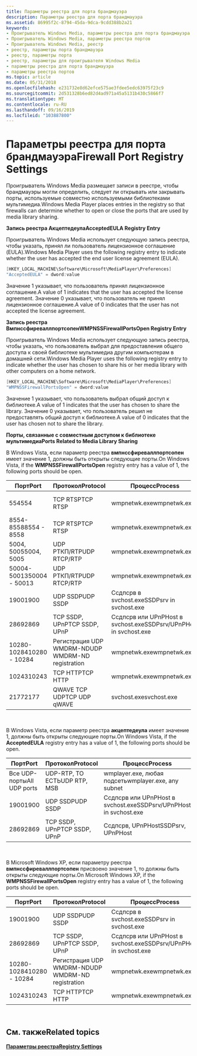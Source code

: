 ```yaml
---
title: Параметры реестра для порта брандмауэра
description: Параметры реестра для порта брандмауэра
ms.assetid: 86995f2c-8794-45da-9dca-9cdd388b2a21
keywords:
- Проигрыватель Windows Media, параметры реестра для порта брандмауэра
- Проигрыватель Windows Media, параметры реестра портов
- Проигрыватель Windows Media, реестр
- реестр, параметры порта брандмауэра
- реестр, параметры порта
- реестр, параметры для проигрывателя Windows Media
- параметры реестра для порта брандмауэра
- параметры реестра портов
ms.topic: article
ms.date: 05/31/2018
ms.openlocfilehash: e231732e8d62efce575ae3fdee5edc63975f23c9
ms.sourcegitcommit: 2d531328b6ed82d4ad971a45a5131b430c5866f7
ms.translationtype: MT
ms.contentlocale: ru-RU
ms.lasthandoff: 09/16/2019
ms.locfileid: "103887800"
---
```

# <a name="firewall-port-registry-settings"></a><span data-ttu-id="2d040-111">Параметры реестра для порта брандмауэра</span><span class="sxs-lookup"><span data-stu-id="2d040-111">Firewall Port Registry Settings</span></span>

<span data-ttu-id="2d040-112">Проигрыватель Windows Media размещает записи в реестре, чтобы брандмауэры могли определить, следует ли открывать или закрывать порты, используемые совместно используемыми библиотеками мультимедиа.</span><span class="sxs-lookup"><span data-stu-id="2d040-112">Windows Media Player places entries in the registry so that firewalls can determine whether to open or close the ports that are used by media library sharing.</span></span>

<span data-ttu-id="2d040-113">**Запись реестра Акцептедеула**</span><span class="sxs-lookup"><span data-stu-id="2d040-113">**AcceptedEULA Registry Entry**</span></span>

<span data-ttu-id="2d040-114">Проигрыватель Windows Media использует следующую запись реестра, чтобы указать, принял ли пользователь лицензионное соглашение (EULA).</span><span class="sxs-lookup"><span data-stu-id="2d040-114">Windows Media Player uses the following registry entry to indicate whether the user has accepted the end user license agreement (EULA).</span></span>


```C++
[HKEY_LOCAL_MACHINE\Software\Microsoft\MediaPlayer\Preferences]
"AcceptedEULA" = dword:value
```



<span data-ttu-id="2d040-115">Значение 1 указывает, что пользователь принял лицензионное соглашение.</span><span class="sxs-lookup"><span data-stu-id="2d040-115">A value of 1 indicates that the user has accepted the license agreement.</span></span> <span data-ttu-id="2d040-116">Значение 0 указывает, что пользователь не принял лицензионное соглашение.</span><span class="sxs-lookup"><span data-stu-id="2d040-116">A value of 0 indicates that the user has not accepted the license agreement.</span></span>

<span data-ttu-id="2d040-117">**Запись реестра Вмпнссфиреваллпортсопен**</span><span class="sxs-lookup"><span data-stu-id="2d040-117">**WMPNSSFirewallPortsOpen Registry Entry**</span></span>

<span data-ttu-id="2d040-118">Проигрыватель Windows Media использует следующую запись реестра, чтобы указать, что пользователь выбрал для предоставления общего доступа к своей библиотеке мультимедиа другим компьютерам в домашней сети.</span><span class="sxs-lookup"><span data-stu-id="2d040-118">Windows Media Player uses the following registry entry to indicate whether the user has chosen to share his or her media library with other computers on a home network.</span></span>


```C++
[HKEY_LOCAL_MACHINE\Software\Microsoft\MediaPlayer\Preferences]
"WMPNSSFirewallPortsOpen" = dword:value
```



<span data-ttu-id="2d040-119">Значение 1 указывает, что пользователь выбрал общий доступ к библиотеке.</span><span class="sxs-lookup"><span data-stu-id="2d040-119">A value of 1 indicates that the user has chosen to share the library.</span></span> <span data-ttu-id="2d040-120">Значение 0 указывает, что пользователь решил не предоставлять общий доступ к библиотеке.</span><span class="sxs-lookup"><span data-stu-id="2d040-120">A value of 0 indicates that the user has chosen not to share the library.</span></span>

<span data-ttu-id="2d040-121">**Порты, связанные с совместным доступом к библиотеке мультимедиа**</span><span class="sxs-lookup"><span data-stu-id="2d040-121">**Ports Related to Media Library Sharing**</span></span>

<span data-ttu-id="2d040-122">В Windows Vista, если параметр реестра **вмпнссфиреваллпортсопен** имеет значение 1, должны быть открыты следующие порты.</span><span class="sxs-lookup"><span data-stu-id="2d040-122">On Windows Vista, if the **WMPNSSFirewallPortsOpen** registry entry has a value of 1, the following ports should be open.</span></span>



| <span data-ttu-id="2d040-123">Порт</span><span class="sxs-lookup"><span data-stu-id="2d040-123">Port</span></span>          | <span data-ttu-id="2d040-124">Протокол</span><span class="sxs-lookup"><span data-stu-id="2d040-124">Protocol</span></span>                  | <span data-ttu-id="2d040-125">Процесс</span><span class="sxs-lookup"><span data-stu-id="2d040-125">Process</span></span>                         | <span data-ttu-id="2d040-126">Направление</span><span class="sxs-lookup"><span data-stu-id="2d040-126">Direction</span></span>            |
|---------------|---------------------------|---------------------------------|----------------------|
| <span data-ttu-id="2d040-127">554</span><span class="sxs-lookup"><span data-stu-id="2d040-127">554</span></span>           | <span data-ttu-id="2d040-128">TCP RTSP</span><span class="sxs-lookup"><span data-stu-id="2d040-128">TCP RTSP</span></span>                  | <span data-ttu-id="2d040-129">wmpnetwk.exe</span><span class="sxs-lookup"><span data-stu-id="2d040-129">wmpnetwk.exe</span></span>                    | <span data-ttu-id="2d040-130">входящие и исходящие</span><span class="sxs-lookup"><span data-stu-id="2d040-130">inbound and outbound</span></span> |
| <span data-ttu-id="2d040-131">8554-8558</span><span class="sxs-lookup"><span data-stu-id="2d040-131">8554 - 8558</span></span>   | <span data-ttu-id="2d040-132">TCP RTSP</span><span class="sxs-lookup"><span data-stu-id="2d040-132">TCP RTSP</span></span>                  | <span data-ttu-id="2d040-133">wmpnetwk.exe</span><span class="sxs-lookup"><span data-stu-id="2d040-133">wmpnetwk.exe</span></span>                    | <span data-ttu-id="2d040-134">входящие и исходящие</span><span class="sxs-lookup"><span data-stu-id="2d040-134">inbound and outbound</span></span> |
| <span data-ttu-id="2d040-135">5004, 5005</span><span class="sxs-lookup"><span data-stu-id="2d040-135">5004, 5005</span></span>    | <span data-ttu-id="2d040-136">UDP РТКП/RTP</span><span class="sxs-lookup"><span data-stu-id="2d040-136">UDP RTCP/RTP</span></span>              | <span data-ttu-id="2d040-137">wmpnetwk.exe</span><span class="sxs-lookup"><span data-stu-id="2d040-137">wmpnetwk.exe</span></span>                    | <span data-ttu-id="2d040-138">входящие и исходящие</span><span class="sxs-lookup"><span data-stu-id="2d040-138">inbound and outbound</span></span> |
| <span data-ttu-id="2d040-139">50004-50013</span><span class="sxs-lookup"><span data-stu-id="2d040-139">50004 - 50013</span></span> | <span data-ttu-id="2d040-140">UDP РТКП/RTP</span><span class="sxs-lookup"><span data-stu-id="2d040-140">UDP RTCP/RTP</span></span>              | <span data-ttu-id="2d040-141">wmpnetwk.exe</span><span class="sxs-lookup"><span data-stu-id="2d040-141">wmpnetwk.exe</span></span>                    | <span data-ttu-id="2d040-142">входящие и исходящие</span><span class="sxs-lookup"><span data-stu-id="2d040-142">inbound and outbound</span></span> |
| <span data-ttu-id="2d040-143">1900</span><span class="sxs-lookup"><span data-stu-id="2d040-143">1900</span></span>          | <span data-ttu-id="2d040-144">UDP SSDP</span><span class="sxs-lookup"><span data-stu-id="2d040-144">UDP SSDP</span></span>                  | <span data-ttu-id="2d040-145">Ссдпсрв в svchost.exe</span><span class="sxs-lookup"><span data-stu-id="2d040-145">SSDPsrv in svchost.exe</span></span>          | <span data-ttu-id="2d040-146">входящие и исходящие</span><span class="sxs-lookup"><span data-stu-id="2d040-146">inbound and outbound</span></span> |
| <span data-ttu-id="2d040-147">2869</span><span class="sxs-lookup"><span data-stu-id="2d040-147">2869</span></span>          | <span data-ttu-id="2d040-148">TCP SSDP, UPnP</span><span class="sxs-lookup"><span data-stu-id="2d040-148">TCP SSDP, UPnP</span></span>            | <span data-ttu-id="2d040-149">Ссдпсрв или UPnPHost в svchost.exe</span><span class="sxs-lookup"><span data-stu-id="2d040-149">SSDPsrv/UPnPHost in svchost.exe</span></span> | <span data-ttu-id="2d040-150">Въезд</span><span class="sxs-lookup"><span data-stu-id="2d040-150">inbound</span></span>              |
| <span data-ttu-id="2d040-151">10280-10284</span><span class="sxs-lookup"><span data-stu-id="2d040-151">10280 - 10284</span></span> | <span data-ttu-id="2d040-152">Регистрация UDP WMDRM-ND</span><span class="sxs-lookup"><span data-stu-id="2d040-152">UDP WMDRM-ND registration</span></span> | <span data-ttu-id="2d040-153">wmpnetwk.exe</span><span class="sxs-lookup"><span data-stu-id="2d040-153">wmpnetwk.exe</span></span>                    | <span data-ttu-id="2d040-154">входящие и исходящие</span><span class="sxs-lookup"><span data-stu-id="2d040-154">inbound and outbound</span></span> |
| <span data-ttu-id="2d040-155">10243</span><span class="sxs-lookup"><span data-stu-id="2d040-155">10243</span></span>         | <span data-ttu-id="2d040-156">TCP HTTP</span><span class="sxs-lookup"><span data-stu-id="2d040-156">TCP HTTP</span></span>                  | <span data-ttu-id="2d040-157">wmpnetwk.exe</span><span class="sxs-lookup"><span data-stu-id="2d040-157">wmpnetwk.exe</span></span>                    | <span data-ttu-id="2d040-158">Въезд</span><span class="sxs-lookup"><span data-stu-id="2d040-158">inbound</span></span>              |
| <span data-ttu-id="2d040-159">2177</span><span class="sxs-lookup"><span data-stu-id="2d040-159">2177</span></span>          | <span data-ttu-id="2d040-160">QWAVE TCP UDP</span><span class="sxs-lookup"><span data-stu-id="2d040-160">TCP UDP qWAVE</span></span>             | <span data-ttu-id="2d040-161">svchost.exe</span><span class="sxs-lookup"><span data-stu-id="2d040-161">svchost.exe</span></span>                     | <span data-ttu-id="2d040-162">входящие и исходящие</span><span class="sxs-lookup"><span data-stu-id="2d040-162">inbound and outbound</span></span> |



 

<span data-ttu-id="2d040-163">В Windows Vista, если параметр реестра **акцептедеула** имеет значение 1, должны быть открыты следующие порты.</span><span class="sxs-lookup"><span data-stu-id="2d040-163">On Windows Vista, if the **AcceptedEULA** registry entry has a value of 1, the following ports should be open.</span></span>



| <span data-ttu-id="2d040-164">Порт</span><span class="sxs-lookup"><span data-stu-id="2d040-164">Port</span></span>          | <span data-ttu-id="2d040-165">Протокол</span><span class="sxs-lookup"><span data-stu-id="2d040-165">Protocol</span></span>       | <span data-ttu-id="2d040-166">Процесс</span><span class="sxs-lookup"><span data-stu-id="2d040-166">Process</span></span>                         | <span data-ttu-id="2d040-167">Направление</span><span class="sxs-lookup"><span data-stu-id="2d040-167">Direction</span></span>            |
|---------------|----------------|---------------------------------|----------------------|
| <span data-ttu-id="2d040-168">Все UDP-порты</span><span class="sxs-lookup"><span data-stu-id="2d040-168">All UDP ports</span></span> | <span data-ttu-id="2d040-169">UDP-RTP, ТО ЕСТЬ</span><span class="sxs-lookup"><span data-stu-id="2d040-169">UDP RTP, MSB</span></span>   | <span data-ttu-id="2d040-170">wmplayer.exe, любая подсеть</span><span class="sxs-lookup"><span data-stu-id="2d040-170">wmplayer.exe, any subnet</span></span>        | <span data-ttu-id="2d040-171">Въезд</span><span class="sxs-lookup"><span data-stu-id="2d040-171">inbound</span></span>              |
| <span data-ttu-id="2d040-172">1900</span><span class="sxs-lookup"><span data-stu-id="2d040-172">1900</span></span>          | <span data-ttu-id="2d040-173">UDP SSDP</span><span class="sxs-lookup"><span data-stu-id="2d040-173">UDP SSDP</span></span>       | <span data-ttu-id="2d040-174">Ссдпсрв или UPnPHost в svchost.exe</span><span class="sxs-lookup"><span data-stu-id="2d040-174">SSDPsrv/UPnPHost in svchost.exe</span></span> | <span data-ttu-id="2d040-175">входящие и исходящие</span><span class="sxs-lookup"><span data-stu-id="2d040-175">inbound and outbound</span></span> |
| <span data-ttu-id="2d040-176">2869</span><span class="sxs-lookup"><span data-stu-id="2d040-176">2869</span></span>          | <span data-ttu-id="2d040-177">TCP SSDP, UPnP</span><span class="sxs-lookup"><span data-stu-id="2d040-177">TCP SSDP, UPnP</span></span> | <span data-ttu-id="2d040-178">Ссдпсрв, UPnPHost</span><span class="sxs-lookup"><span data-stu-id="2d040-178">SSDPsrv, UPnPHost</span></span>               | <span data-ttu-id="2d040-179">Въезд</span><span class="sxs-lookup"><span data-stu-id="2d040-179">inbound</span></span>              |



 

<span data-ttu-id="2d040-180">В Microsoft Windows XP, если параметру реестра **вмпнссфиреваллпортсопен** присвоено значение 1, то должны быть открыты следующие порты.</span><span class="sxs-lookup"><span data-stu-id="2d040-180">On Microsoft Windows XP, if the **WMPNSSFirewallPortsOpen** registry entry has a value of 1, the following ports should be open.</span></span>



| <span data-ttu-id="2d040-181">Порт</span><span class="sxs-lookup"><span data-stu-id="2d040-181">Port</span></span>          | <span data-ttu-id="2d040-182">Протокол</span><span class="sxs-lookup"><span data-stu-id="2d040-182">Protocol</span></span>                  | <span data-ttu-id="2d040-183">Процесс</span><span class="sxs-lookup"><span data-stu-id="2d040-183">Process</span></span>                         | <span data-ttu-id="2d040-184">Направление</span><span class="sxs-lookup"><span data-stu-id="2d040-184">Direction</span></span>            |
|---------------|---------------------------|---------------------------------|----------------------|
| <span data-ttu-id="2d040-185">1900</span><span class="sxs-lookup"><span data-stu-id="2d040-185">1900</span></span>          | <span data-ttu-id="2d040-186">UDP SSDP</span><span class="sxs-lookup"><span data-stu-id="2d040-186">UDP SSDP</span></span>                  | <span data-ttu-id="2d040-187">Ссдпсрв в svchost.exe</span><span class="sxs-lookup"><span data-stu-id="2d040-187">SSDPsrv in svchost.exe</span></span>          | <span data-ttu-id="2d040-188">входящие и исходящие</span><span class="sxs-lookup"><span data-stu-id="2d040-188">inbound and outbound</span></span> |
| <span data-ttu-id="2d040-189">2869</span><span class="sxs-lookup"><span data-stu-id="2d040-189">2869</span></span>          | <span data-ttu-id="2d040-190">TCP SSDP, UPnP</span><span class="sxs-lookup"><span data-stu-id="2d040-190">TCP SSDP, UPnP</span></span>            | <span data-ttu-id="2d040-191">Ссдпсрв или UPnPHost в svchost.exe</span><span class="sxs-lookup"><span data-stu-id="2d040-191">SSDPsrv/UPnPHost in svchost.exe</span></span> | <span data-ttu-id="2d040-192">Въезд</span><span class="sxs-lookup"><span data-stu-id="2d040-192">inbound</span></span>              |
| <span data-ttu-id="2d040-193">10280-10284</span><span class="sxs-lookup"><span data-stu-id="2d040-193">10280 - 10284</span></span> | <span data-ttu-id="2d040-194">Регистрация UDP WMDRM-ND</span><span class="sxs-lookup"><span data-stu-id="2d040-194">UDP WMDRM-ND registration</span></span> | <span data-ttu-id="2d040-195">wmpnetwk.exe</span><span class="sxs-lookup"><span data-stu-id="2d040-195">wmpnetwk.exe</span></span>                    | <span data-ttu-id="2d040-196">входящие и исходящие</span><span class="sxs-lookup"><span data-stu-id="2d040-196">inbound and outbound</span></span> |
| <span data-ttu-id="2d040-197">10243</span><span class="sxs-lookup"><span data-stu-id="2d040-197">10243</span></span>         | <span data-ttu-id="2d040-198">TCP HTTP</span><span class="sxs-lookup"><span data-stu-id="2d040-198">TCP HTTP</span></span>                  | <span data-ttu-id="2d040-199">wmpnetwk.exe</span><span class="sxs-lookup"><span data-stu-id="2d040-199">wmpnetwk.exe</span></span>                    | <span data-ttu-id="2d040-200">Въезд</span><span class="sxs-lookup"><span data-stu-id="2d040-200">inbound</span></span>              |



 

## <a name="related-topics"></a><span data-ttu-id="2d040-201">См. также</span><span class="sxs-lookup"><span data-stu-id="2d040-201">Related topics</span></span>

<dl> <dt>

[<span data-ttu-id="2d040-202">**Параметры реестра**</span><span class="sxs-lookup"><span data-stu-id="2d040-202">**Registry Settings**</span></span>](registry-settings.md)
</dt> </dl>

 

 




